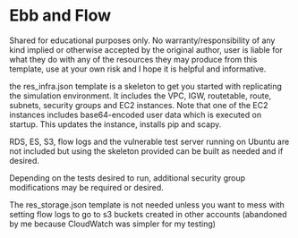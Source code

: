 # Ebb and Flow
Shared for educational purposes only.  No warranty/responsibility of any kind implied or otherwise accepted by the original author, user is liable for what they do with any of the resources they may produce from this template, use at your own risk and I hope it is helpful and informative.

the res_infra.json template is a skeleton to get you started with replicating the simulation environment. It includes the VPC, IGW, routetable, route, subnets, security groups and EC2 instances.  Note that one of the EC2 instances includes base64-encoded user data which is executed on startup.  This updates the instance, installs pip and scapy.

RDS, ES, S3, flow logs and the vulnerable test server running on Ubuntu are not included but using the skeleton provided can be built as needed and if desired.

Depending on the tests desired to run, additional security group modifications may be required or desired.

The res_storage.json template is not needed unless you want to mess with setting flow logs to go to s3 buckets created in other accounts (abandoned by me because CloudWatch was simpler for my testing)
